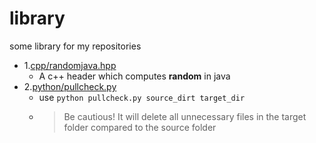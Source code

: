 # library
some library for my repositories

- 1.[cpp/randomjava.hpp](./cpp/randomjava.hpp)
  - A c++ header which computes **random** in java
- 2.[python/pullcheck.py](./python/pullcheck.py)
  - use `python pullcheck.py source_dirt target_dir`
  - >Be cautious! It will delete all unnecessary files in the target folder compared to the source folder
   
